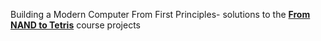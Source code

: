 Building a Modern Computer From First Principles- solutions to the **[From NAND to Tetris](http://www.nand2tetris.org)** course projects

